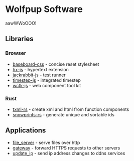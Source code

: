 # Wolfpup Software

aawWWoOOO!

## Libraries

### Browser

- [baseboard-css](https://github.com/wolfpup-software/baseboard-css) - concise reset stylesheet
- [hx-js](https://github.com/wolfpup-software/hx-js) - hypertext extension
- [jackrabbit-js](https://github.com/wolfpup-software/jackrabbit-js) - test runner
- [timestep-js](https://github.com/wolfpup-software/timestep-js) - integrated timestep
- [wctk-js](https://github.com/wolfpup-software/wctk-js) - web component tool kit

### Rust
- [txml-rs](https://github.com/wolfpup-software/txml-rs) - create xml and html from function components
- [snowprints-rs](https://github.com/wolfpup-software/snowprints-rs) - generate unique and sortable ids

## Applications

- [file_server](https://github.com/wolfpup-software/file_server) - serve files over http
- [gateway](https://github.com/wolfpup-software/gateway) - forward HTTPS requests to other servers
- [update_ip](https://github.com/wolfpup-software/update_ip) - send ip address changes to ddns services
